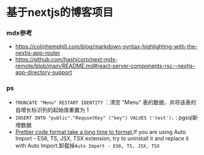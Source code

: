 # 基于nextjs的博客项目

### mdx参考

- https://colinhemphill.com/blog/markdown-syntax-highlighting-with-the-nextjs-app-router
- https://github.com/hashicorp/next-mdx-remote/blob/main/README.md#react-server-components-rsc--nextjs-app-directory-support

### ps

- `TRUNCATE "Menu" RESTART IDENTITY` ：清空 "Menu" 表的数据，并将该表的自增长标识列的起始值重置为 1
- `INSERT INTO "public"."RequsetKey" ("key") VALUES ('test');` : pgsql新增数据
- [Prettier code format take a long time to format](https://github.com/prettier/prettier-vscode/issues/2999),If you are using Auto Import - ES6, TS, JSX, TSX extension, try to uninstall it and replace it with Auto Import.卸载掉`Auto Import - ES6, TS, JSX, TSX`
